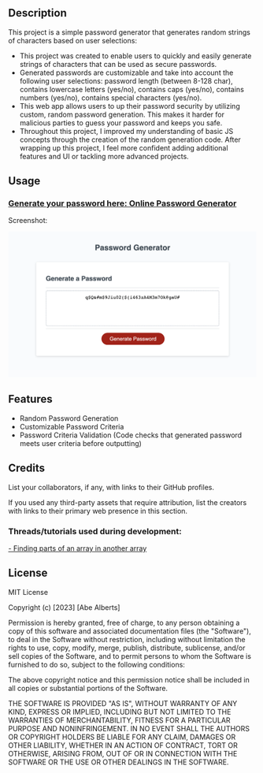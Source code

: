 # <Random-Password-Generator>

## Description

This project is a simple password generator that generates random strings of characters based on user selections:

- This project was created to enable users to quickly and easily generate strings of characters that can be used as secure passwords.
- Generated passwords are customizable and take into account the following user selections: password length (between 8-128 char), contains lowercase letters (yes/no), contains caps (yes/no), contains numbers (yes/no), contains special characters (yes/no).
- This web app allows users to up their password security by utilizing custom, random password generation. This makes it harder for malicious parties to guess your password and keeps you safe.
- Throughout this project, I improved my understanding of basic JS concepts through the creation of the random generation code. After wrapping up this project, I feel more confident adding additional features and UI or tackling more advanced projects.

## Usage

### [Generate your password here: Online Password Generator](https://abealberts.github.io/random-password-generator/)

Screenshot:

![Random Password Generator Screenshot](assets/images/random-password-generator-screenshot.png)  

## Features

- Random Password Generation
- Customizable Password Criteria
- Password Criteria Validation (Code checks that generated password meets user criteria before outputting)

## Credits

List your collaborators, if any, with links to their GitHub profiles.

If you used any third-party assets that require attribution, list the creators with links to their primary web presence in this section.

### Threads/tutorials used during development:

[- Finding parts of an array in another array](https://stackoverflow.com/questions/16312528/check-if-an-array-contains-any-element-of-another-array-in-javascript)

## License

MIT License

Copyright (c) [2023] [Abe Alberts]

Permission is hereby granted, free of charge, to any person obtaining a copy
of this software and associated documentation files (the "Software"), to deal
in the Software without restriction, including without limitation the rights
to use, copy, modify, merge, publish, distribute, sublicense, and/or sell
copies of the Software, and to permit persons to whom the Software is
furnished to do so, subject to the following conditions:

The above copyright notice and this permission notice shall be included in all
copies or substantial portions of the Software.

THE SOFTWARE IS PROVIDED "AS IS", WITHOUT WARRANTY OF ANY KIND, EXPRESS OR
IMPLIED, INCLUDING BUT NOT LIMITED TO THE WARRANTIES OF MERCHANTABILITY,
FITNESS FOR A PARTICULAR PURPOSE AND NONINFRINGEMENT. IN NO EVENT SHALL THE
AUTHORS OR COPYRIGHT HOLDERS BE LIABLE FOR ANY CLAIM, DAMAGES OR OTHER
LIABILITY, WHETHER IN AN ACTION OF CONTRACT, TORT OR OTHERWISE, ARISING FROM,
OUT OF OR IN CONNECTION WITH THE SOFTWARE OR THE USE OR OTHER DEALINGS IN THE
SOFTWARE.